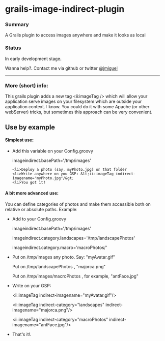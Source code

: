 grails-image-indirect-plugin
============================

<h3>Summary</h3>

A Grails plugin to access images anywhere and make it looks as local


<h3>Status</h3>

In early development stage. 

Wanna help?. Contact me via github or twitter <a href="http://twitter.com/jmiguel">@jmiguel</a>

<hr>

<h3>More (short) info:</h3>

This grails plugin adds a new tag  &lt;ii:imageTag /&gt; which will allow your application serve images on your filesystem which are outside your application context. I know. You could do it with some Apache (or other webServer)
 tricks, but sometimes this approach can be very convenient. 

<h2>Use by example</h2>

<h4>Simplest use:</h4>

<ul>
	<li>Add this variable on your Config.groovy

<p>imageindirect.basePath='/tmp/images'</p>

	<li>Deploy a photo (say, myPhoto.jpg) on that folder
	<li>Write anywhere on you GSP: &lt;ii:imageTag indirect-imagename="myPhoto.jpg"/&gt; 
	<li>You got it!
</ul>


<h4>A bit more advanced use:</h4>

You can define categories of photos and make them accessible both on relative or absolute paths. Example:

<ul>
<li>Add to your Config.groovy

<p>imageindirect.basePath='/tmp/images'</p>
<p>imageindirect.category.landscapes='/tmp/landscapePhotos'</p>
<p>imageindirect.category.macro='macroPhotos/'</p>

<li><p>Put on /tmp/images any photo. Say: "myAvatar.gif"</p>
    <p>Put on /tmp/landscapePhotos , "majorca.png"</p> 
    <p>Put on /tmp/images/macroPhotos , for example, "antFace.jpg" </p>

<li>Write on your GSP: 
	<p>&lt;ii:imageTag indirect-imagename="myAvatar.gif"/&gt;</p>
	<p>&lt;ii:imageTag indirect-category="landscapes" indirect-imagename="majorca.png"/&gt;</p>
	<p>&lt;ii:imageTag indirect-category="macroPhotos" indirect-imagename="antFace.jpg"/&gt;</p>

<li>That's it!. 
</ul>
 
